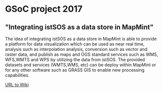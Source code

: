 # GSoC project 2017 
## "Integrating istSOS as a data store in MapMint"

The idea of integrating istSOS as a data store in MapMint is able to provide a platform for data visualization which can be used as near real time, analysis such as interpolation analysis, conversion such as vector and raster data, and publish as maps and OGS standard services such as WMS, WFS,WMTS and WPS by utilizing the data from istSOS. The provided datasets and services (WMTS,WMS, etc) can be deploy within MapMint or for any other software such as GRASS GIS to enable new processing capabilities.

[URL to Wiki](https://wiki.osgeo.org/wiki/Integrating_istSOS_as_a_data_store_in_MapMint)

